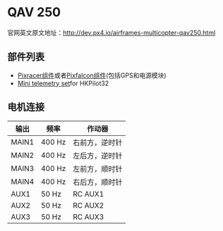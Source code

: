 # QAV 250

官网英文原文地址：http://dev.px4.io/airframes-multicopter-qav250.html
## 部件列表

- [Pixracer组件](../flight_controller/pixracer.md)或者[Pixfalcon组件](../flight_controller/pixfalcon.md)(包括GPS和电源模块)
- [Mini telemetry set](../flight_controller/pixfalcon.md)for HKPilot32

## 电机连接

| 输出    | 频率     | 作动器     |
| ----- | ------ | ------- |
| MAIN1 | 400 Hz | 右前方，逆时针 |
| MAIN2 | 400 Hz | 左后方，逆时针 |
| MAIN3 | 400 Hz | 左前方，顺时针 |
| MAIN4 | 400 Hz | 右后方，顺时针 |
| AUX1  | 50 Hz  | RC AUX1 |
| AUX2  | 50 Hz  | RC AUX2 |
| AUX3  | 50 Hz  | RC AUX3 |